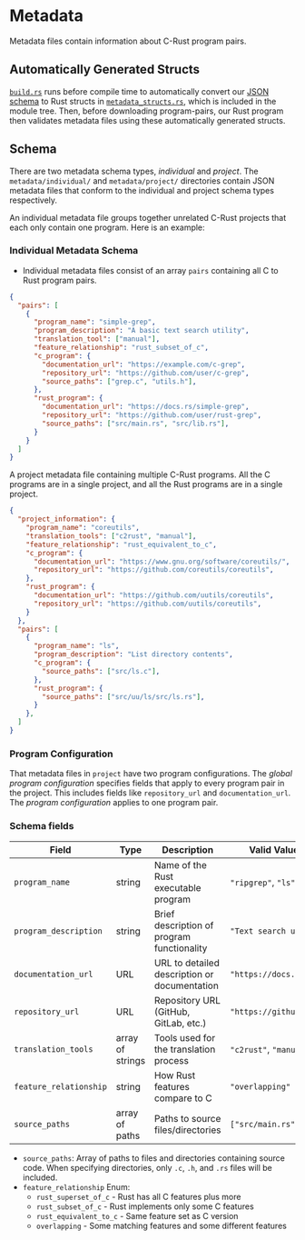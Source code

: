 # Metadata

Metadata files contain information about C-Rust program pairs.

## Automatically Generated Structs

[`build.rs`](../build.rs) runs before compile time to automatically convert our [JSON schema](./metadata.schema.json) to Rust structs in [`metadata_structs.rs`](../src/corpus/metadata_structs.rs), which is included in the module tree. Then, before downloading program-pairs, our Rust program then validates metadata files using these automatically generated structs.

## Schema

There are two metadata schema types, *individual* and *project*. The `metadata/individual/` and `metadata/project/` directories contain JSON metadata files that conform to the individual and project schema types respectively.

An individual metadata file groups together unrelated C-Rust projects that each only contain one program.  Here is an example:

### Individual Metadata Schema

- Individual metadata files consist of an array `pairs` containing all C to Rust program pairs.

```json
{
  "pairs": [
    {
      "program_name": "simple-grep",
      "program_description": "A basic text search utility",
      "translation_tool": ["manual"],
      "feature_relationship": "rust_subset_of_c",
      "c_program": {
        "documentation_url": "https://example.com/c-grep",
        "repository_url": "https://github.com/user/c-grep",
        "source_paths": ["grep.c", "utils.h"],
      },
      "rust_program": {
        "documentation_url": "https://docs.rs/simple-grep",
        "repository_url": "https://github.com/user/rust-grep",
        "source_paths": ["src/main.rs", "src/lib.rs"],
      }
    }
  ]
}
```

A project metadata file containing multiple C-Rust programs.  All the C programs are in a single project, and all the Rust programs are in a single project.

```json
{
  "project_information": {
    "program_name": "coreutils",
    "translation_tools": ["c2rust", "manual"],
    "feature_relationship": "rust_equivalent_to_c",
    "c_program": {
      "documentation_url": "https://www.gnu.org/software/coreutils/",
      "repository_url": "https://github.com/coreutils/coreutils",
    },
    "rust_program": {
      "documentation_url": "https://github.com/uutils/coreutils",
      "repository_url": "https://github.com/uutils/coreutils",
    }
  },
  "pairs": [
    {
      "program_name": "ls",
      "program_description": "List directory contents",
      "c_program": {
        "source_paths": ["src/ls.c"],
      },
      "rust_program": {
        "source_paths": ["src/uu/ls/src/ls.rs"],
      }
    },
  ]
}
```

### Program Configuration

That metadata files in `project` have two program configurations. The *global program configuration* specifies fields that apply to every program pair in the project. This includes fields like `repository_url` and `documentation_url`. The *program configuration* applies to one program pair.

### Schema fields

| Field | Type | Description | Valid Values/Examples |
|-------|------|-------------|----------------------|
| `program_name` | string | Name of the Rust executable program | `"ripgrep"`, `"ls"` |
| `program_description` | string | Brief description of program functionality | `"Text search utility"` |
| `documentation_url` | URL | URL to detailed description or documentation | `"https://docs.rs/crate"` |
| `repository_url` | URL | Repository URL (GitHub, GitLab, etc.) | `"https://github.com/user/repo"` |
| `translation_tools` | array of strings | Tools used for the translation process | `"c2rust"`, `"manual"` |
| `feature_relationship` | string | How Rust features compare to C | `"overlapping"` |
| `source_paths` | array of paths | Paths to source files/directories | `["src/main.rs", "src/"]` |

- `source_paths`: Array of paths to files and directories containing source code. When specifying directories, only `.c`, `.h`, and `.rs` files will be included.
- `feature_relationship` Enum:
  - `rust_superset_of_c` - Rust has all C features plus more
  - `rust_subset_of_c` - Rust implements only some C features
  - `rust_equivalent_to_c` - Same feature set as C version
  - `overlapping` - Some matching features and some different features
